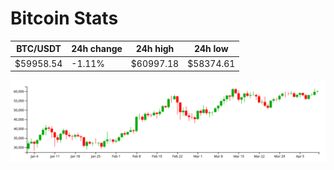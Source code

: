 # Bitcoin Stats

BTC/USDT|24h change|24h high|24h low|
|---|---|---|---|
|$59958.54|-1.11%|$60997.18|$58374.61|

<img src="./chart.svg">
